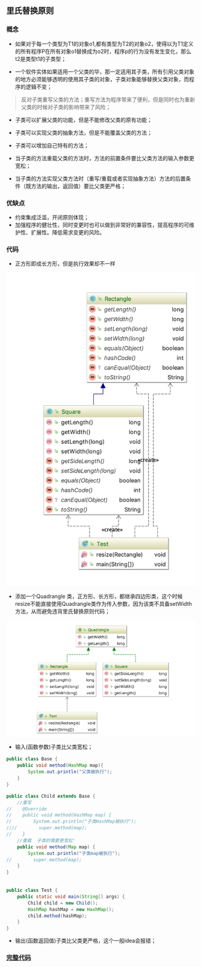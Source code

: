 ## 里氏替换原则

### 概念

* 如果对于每一个类型为T1的对象o1,都有类型为T2的对象o2，使得以为T1定义的所有程序P在所有对象o1替换成为o2时，程序p的行为没有发生变化，那么t2是类型t1的子类型；


* 一个软件实体如果适用一个父类的华，那一定适用其子类，所有引用父类对象的地方必须能够透明的使用其子类的对象，子类对象能够替换父类对象，而程序的逻辑不变；


> 反对子类重写父类的方法；重写方法为程序带来了便利，但是同时也为重新父类的时候对子类的影响带来了风险；

* 子类可以扩展父类的功能，但是不能修改父类的原有功能；

* 子类可以实现父类的抽象方法，但是不能覆盖父类的方法；

* 子类可以增加自己特有的方法；

* 当子类的方法重载父类的方法时，方法的前置条件要比父类方法的输入参数更宽松；

* 当子类的方法实现父类方法时（重写/重载或者实现抽象方法）方法的后置条件（既方法的输出，返回值）要比父类更严格；


### 优缺点

* 约束集成泛滥，开闭原则体现；
* 加强程序的健壮性，同时变更时也可以做到非常好的兼容性，提高程序的可维护性、扩展性。降低需求变更的风险。


### 代码

* 正方形即成长方形，但是执行效果却不一样

![](./assets/2018-11-11-21-46-11.png)


* 添加一个Quadrangle 类，正方形、长方形，都继承四边形类，这个时候resize不能直接使用Quadrangle类作为传入参数，因为该类不具备setWidth方法，从而避免违背里氏替换原则代码；

![](./assets/2018-11-11-22-04-50.png)



* 输入(函数参数)子类比父类宽松；

```java
public class Base {
    public void method(HashMap map){
        System.out.println("父类被执行");
    }
}
```

```java
public class Child extends Base {
    //重写
//    @Override
//    public void method(HashMap map) {
//        System.out.println("子类HashMap被执行");
////        super.method(map);
//    }
    //重载  子类的需要更宽松'
    public void method(Map map) {
        System.out.println("子类map被执行");
//        super.method(map);
    }
}
```

```java

public class Test {
    public static void main(String[] args) {
        Child child = new Child();
        HashMap hashMap = new HashMap();
        child.method(hashMap);
    }
}
```

* 输出(函数返回值)子类比父类更严格，这个一般idea会报错；


### [完整代码]()